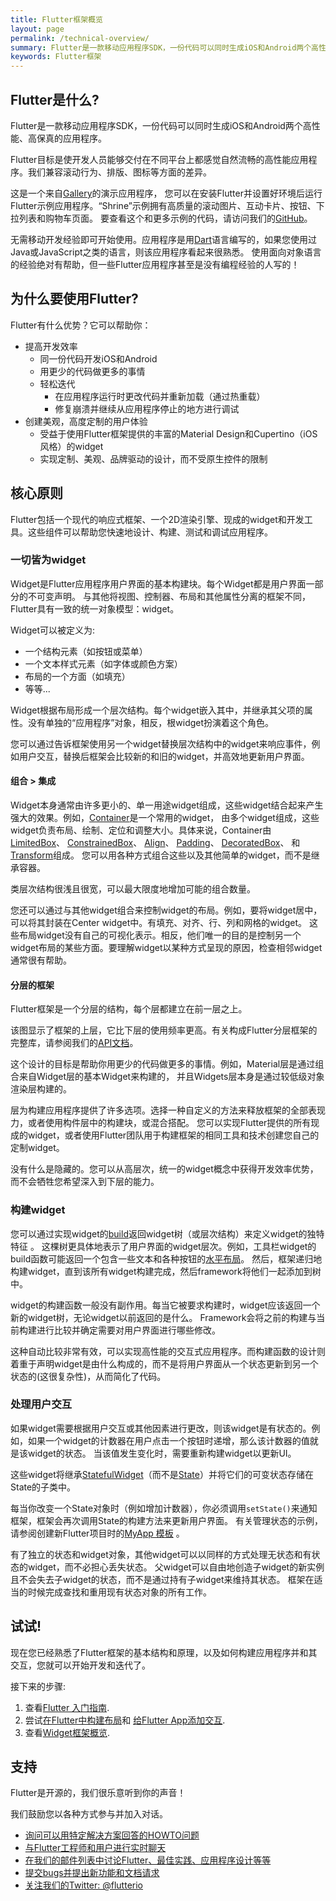 ```yaml
---
title: Flutter框架概览
layout: page
permalink: /technical-overview/
summary: Flutter是一款移动应用程序SDK，一份代码可以同时生成iOS和Android两个高性能、高保真的应用程序。目标是使开发人员能够交付在不同平台上都感觉自然流畅的高性能应用程序
keywords: Flutter框架
---
```


## Flutter是什么?

Flutter是一款移动应用程序SDK，一份代码可以同时生成iOS和Android两个高性能、高保真的应用程序。

Flutter目标是使开发人员能够交付在不同平台上都感觉自然流畅的高性能应用程序。我们兼容滚动行为、排版、图标等方面的差异。

<object type="image/svg+xml" data="/images/whatisflutter/hero-shrine.svg" style="width: 100%; height: 100%;"></object>

这是一个来自[Gallery](https://github.com/flutter/flutter/tree/master/examples/flutter_gallery/lib/demo)的演示应用程序，
您可以在安装Flutter并设置好环境后运行Flutter示例应用程序。“Shrine”示例拥有高质量的滚动图片、互动卡片、按钮、下拉列表和购物车页面。
要查看这个和更多示例的代码，请访问我们的[GitHub](https://github.com/flutter/flutter/tree/master/examples)。


无需移动开发经验即可开始使用。应用程序是用[Dart](https://dartlang.org/)语言编写的，如果您使用过Java或JavaScript之类的语言，则该应用程序看起来很熟悉。
使用面向对象语言的经验绝对有帮助，但一些Flutter应用程序甚至是没有编程经验的人写的！

## 为什么要使用Flutter?

Flutter有什么优势？它可以帮助你：

*   提高开发效率
    *   同一份代码开发iOS和Android
    *   用更少的代码做更多的事情
    *   轻松迭代
        *   在应用程序运行时更改代码并重新加载（通过热重载）
        *   修复崩溃并继续从应用程序停止的地方进行调试
*   创建美观，高度定制的用户体验
    *   受益于使用Flutter框架提供的丰富的Material Design和Cupertino（iOS风格）的widget
    *   实现定制、美观、品牌驱动的设计，而不受原生控件的限制

## 核心原则

Flutter包括一个现代的响应式框架、一个2D渲染引擎、现成的widget和开发工具。这些组件可以帮助您快速地设计、构建、测试和调试应用程序。

### 一切皆为widget

Widget是Flutter应用程序用户界面的基本构建块。每个Widget都是用户界面一部分的不可变声明。
与其他将视图、控制器、布局和其他属性分离的框架不同，Flutter具有一致的统一对象模型：widget。

Widget可以被定义为:

*   一个结构元素（如按钮或菜单）
*   一个文本样式元素（如字体或颜色方案）
*   布局的一个方面（如填充）
*   等等...

Widget根据布局形成一个层次结构。每个widget嵌入其中，并继承其父项的属性。没有单独的“应用程序”对象，相反，根widget扮演着这个角色。

您可以通过告诉框架使用另一个widget替换层次结构中的widget来响应事件，例如用户交互，替换后框架会比较新的和旧的widget，并高效地更新用户界面。

#### 组合 > 集成

Widget本身通常由许多更小的、单一用途widget组成，这些widget结合起来产生强大的效果。例如，[Container](https://github.com/flutter/flutter/blob/master/packages/flutter/lib/src/widgets/container.dart)是一个常用的widget，
由多个widget组成，这些widget负责布局、绘制、定位和调整大小。具体来说，Container由
[LimitedBox](https://docs.flutter.io/flutter/widgets/LimitedBox-class.html)、
[ConstrainedBox](https://docs.flutter.io/flutter/widgets/ConstrainedBox-class.html)、
[Align](https://docs.flutter.io/flutter/widgets/Align-class.html)、
[Padding](https://docs.flutter.io/flutter/widgets/Padding-class.html)、
[DecoratedBox](https://docs.flutter.io/flutter/widgets/DecoratedBox-class.html)、
和[Transform](https://docs.flutter.io/flutter/widgets/Transform-class.html)组成。
您可以用各种方式组合这些以及其他简单的widget，而不是继承容器。

类层次结构很浅且很宽，可以最大限度地增加可能的组合数量。

<object type="image/svg+xml" data="/images/whatisflutter/diagram-widgetclass.svg" style="width: 100%; height: 100%;"></object>

您还可以通过与其他widget组合来控制widget的布局。例如，要将widget居中，可以将其封装在Center widget中。有填充、对齐、行、列和网格的widget。
这些布局widget没有自己的可视化表示。相反，他们唯一的目的是控制另一个widget布局的某些方面。要理解widget以某种方式呈现的原因，检查相邻widget通常很有帮助。

#### 分层的框架

Flutter框架是一个分层的结构，每个层都建立在前一层之上。

<object type="image/svg+xml" data="/images/whatisflutter/diagram-layercake.svg" style="width: 85%; height: 85%"></object>

该图显示了框架的上层，它比下层的使用频率更高。有关构成Flutter分层框架的完整库，请参阅我们的[API文档](https://docs.flutter.io)。

这个设计的目标是帮助你用更少的代码做更多的事情。例如，Material层是通过组合来自Widget层的基本Widget来构建的，
并且Widgets层本身是通过较低级对象渲染层构建的。

层为构建应用程序提供了许多选项。选择一种自定义的方法来释放框架的全部表现力，或者使用构件层中的构建块，或混合搭配。
您可以实现Flutter提供的所有现成的widget，或者使用Flutter团队用于构建框架的相同工具和技术创建您自己的定制widget。

没有什么是隐藏的。您可以从高层次，统一的widget概念中获得开发效率优势，而不会牺牲您希望深入到下层的能力。

### 构建widget

您可以通过实现widget的[build](https://docs.flutter.io/flutter/widgets/StatelessWidget/build.html)返回widget树（或层次结构）来定义widget的独特特征 。
这棵树更具体地表示了用户界面的widget层次。例如，工具栏widget的build函数可能返回一个包含一些文本和各种按钮的[水平布局](https://docs.flutter.io/flutter/widgets/Row-class.html)。
然后，框架递归地构建widget，直到该所有widget构建完成，然后framework将他们一起添加到树中。

widget的构建函数一般没有副作用。每当它被要求构建时，widget应该返回一个新的widget树，无论widget以前返回的是什么。
Framework会将之前的构建与当前构建进行比较并确定需要对用户界面进行哪些修改。

这种自动比较非常有效，可以实现高性能的交互式应用程序。而构建函数的设计则着重于声明widget是由什么构成的，而不是将用户界面从一个状态更新到另一个状态的(这很复杂性)，从而简化了代码。

### 处理用户交互

如果widget需要根据用户交互或其他因素进行更改，则该widget是有状态的。例如，如果一个widget的计数器在用户点击一个按钮时递增，那么该计数器的值就是该widget的状态。
当该值发生变化时，需要重新构建widget以更新UI。

这些widget将继承[StatefulWidget](https://docs.flutter.io/flutter/widgets/StatefulWidget-class.html)（而不是[State](https://docs.flutter.io/flutter/widgets/State-class.html)）并将它们的可变状态存储在State的子类中。

<object type="image/svg+xml" data="/images/whatisflutter/diagram-state.svg" style="width: 85%; height: 85%"></object>

每当你改变一个State对象时（例如增加计数器），你必须调用`setState()`来通知框架，框架会再次调用State的构建方法来更新用户界面。
有关管理状态的示例，请参阅创建新Flutter项目时的[MyApp 模板](https://github.com/flutter/flutter/blob/master/packages/flutter_tools/templates/create/lib/main.dart.tmpl) 。


有了独立的状态和widget对象，其他widget可以以同样的方式处理无状态和有状态的widget，而不必担心丢失状态。
父widget可以自由地创造子widget的新实例且不会失去子widget的状态，而不是通过持有子widget来维持其状态。
框架在适当的时候完成查找和重用现有状态对象的所有工作。

## 试试!

现在您已经熟悉了Flutter框架的基本结构和原理，以及如何构建应用程序并和其交互，您就可以开始开发和迭代了。

接下来的步骤:

1.  查看[Flutter 入门指南](/get-started/).
1.  尝试[在Flutter中构建布局](/tutorials/layout/)和
    [给Flutter App添加交互](/tutorials/interactive/).
1.  查看[Widget框架概览](/widgets-intro/).

## 支持


Flutter是开源的，我们很乐意听到你的声音！

我们鼓励您以各种方式参与并加入对话。

- [询问可以用特定解决方案回答的HOWTO问题][so]
- [与Flutter工程师和用户进行实时聊天][gitter]
- [在我们的邮件列表中讨论Flutter、最佳实践、应用程序设计等等][mailinglist]
- [提交bugs并提出新功能和文档请求][issues]
- [关注我们的Twitter: @flutterio](https://twitter.com/flutterio/)


[issues]: https://github.com/flutter/flutter/issues
[apidocs]: https://docs.flutter.io
[so]: https://stackoverflow.com/tags/flutter
[mailinglist]: https://groups.google.com/d/forum/flutter-dev
[gitter]: https://gitter.im/flutter/flutter
